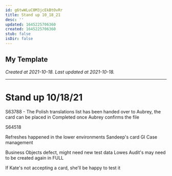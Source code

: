 ```yaml
---
id: g6twWLuC0M3jcEkBtOvRr
title: Stand up 10_18_21
desc: ''
updated: 1645225706360
created: 1645225706360
stub: false
isDir: false
---
```

My Template
---

_Created at 2021-10-18._
_Last updated at 2021-10-18._




---

# Stand up 10/18/21


S63788
\- The Polish translations list has been handed over to Aubrey, the card can be placed in Completed once Aubrey confirms the file

S64518

Refreshes happened in the lower environments
Sandeep's card GI Case management

Business Objects defect, might need new test data
Lowes Audit's may need to be created again in FULL

If Kate's not accepting a card, she'll be happy to test it

